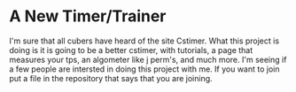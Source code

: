 # A New Timer/Trainer
I'm sure that all cubers have heard of the site Cstimer. What this project is doing is it is going to be a better cstimer, with tutorials, a page that measures your tps, an algometer like j perm's, and much more. I'm seeing if a few people are intersted in doing this project with me. If you want to join put a file in the repository that says that you are joining.
